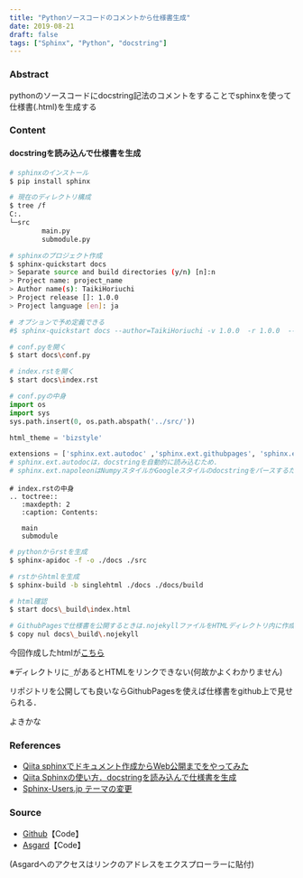 ```yaml
---
title: "Pythonソースコードのコメントから仕様書生成"
date: 2019-08-21
draft: false
tags: ["Sphinx", "Python", "docstring"]
---
```


### **Abstract**
pythonのソースコードにdocstring記法のコメントをすることでsphinxを使って仕様書(.html)を生成する

### **Content**
#### docstringを読み込んで仕様書を生成

```bash
# sphinxのインストール
$ pip install sphinx

# 現在のディレクトリ構成
$ tree /f
C:.
└─src
        main.py
        submodule.py

# sphinxのプロジェクト作成
$ sphinx-quickstart docs
> Separate source and build directories (y/n) [n]:n
> Project name: project_name
> Author name(s): TaikiHoriuchi
> Project release []: 1.0.0
> Project language [en]: ja

# オプションで予め定義できる
#$ sphinx-quickstart docs --author=TaikiHoriuchi -v 1.0.0  -r 1.0.0  --language=ja --no-makefile --no-batchfile --extensions=sphinx.ext.autodoc,sphinx.ext.githubpages,sphinx.ext.napoleon --dot="" --project=project_name

# conf.pyを開く
$ start docs\conf.py

# index.rstを開く
$ start docs\index.rst
```

```python
# conf.pyの中身
import os
import sys
sys.path.insert(0, os.path.abspath('../src/'))

html_theme = 'bizstyle'

extensions = ['sphinx.ext.autodoc' ,'sphinx.ext.githubpages', 'sphinx.ext.napoleon']
# sphinx.ext.autodocは，docstringを自動的に読み込むため.
# sphinx.ext.napoleonはNumpyスタイルかGoogleスタイルのdocstringをパースするため．
```

```
# index.rstの中身
.. toctree::
   :maxdepth: 2
   :caption: Contents:

   main
   submodule
```

```bash
# pythonからrstを生成
$ sphinx-apidoc -f -o ./docs ./src

# rstからhtmlを生成
$ sphinx-build -b singlehtml ./docs ./docs/build

# html確認
$ start docs\_build\index.html

# GithubPagesで仕様書を公開するときは.nojekyllファイルをHTMLディレクトリ内に作成
$ copy nul docs\_build\.nojekyll
```



今回作成したhtmlが[こちら](build/index.html)

※ディレクトリに```_```があるとHTMLをリンクできない(何故かよくわかりません)

リポジトリを公開しても良いならGithubPagesを使えば仕様書をgithub上で見せられる．

よきかな

### **References**
- [Qiita sphinxでドキュメント作成からWeb公開までをやってみた](https://qiita.com/kinpira/items/505bccacb2fba89c0ff0)
- [Qiita Sphinxの使い方．docstringを読み込んで仕様書を生成](https://qiita.com/futakuchi0117/items/4d3997c1ca1323259844)
- [Sphinx-Users.jp テーマの変更](https://sphinx-users.jp/cookbook/changetheme/index.html)

### **Source**

- [Github](https://github.com/hrichii/sample_sphinx)【Code】
- [Asgard](<file://///asgard/usr/horiuchi/program/pro_sphinx/repo_sphinx>)【Code】

(Asgardへのアクセスはリンクのアドレスをエクスプローラーに貼付)
